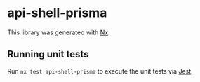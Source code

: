 # api-shell-prisma

This library was generated with [Nx](https://nx.dev).

## Running unit tests

Run `nx test api-shell-prisma` to execute the unit tests via [Jest](https://jestjs.io).
